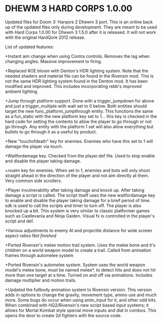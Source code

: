 # DHEWM 3 HARD CORPS 1.0.00
Updated files for Doom 3: Harqore 2 Dhewm 3 port.  This is an online back up of the updated files only during development.  They are meant to be used with Hard Corps 1.0.00 for Dhewm 3 1.5.0 after it is released.  It will not work with the original HardQore 2012 release.

List of updated features:

+Instant aim change when using Contra controls.  Removes the lag when changing angles. Massive improvement to firing.

+Replaced ROE bloom with Denton's HDR lighting system.  Note that the needed shaders and material file can be found in the Rivensin mod.  This is not the same HDR lighting system found in the Denton mod.  It has been modified and improved.  This includes incorporating rebb's improved ambient lighting.

+Jump through platform support.  Done with a trigger_jumpdown for above and just a trigger_multiple with wait set to 0 below.  Both entities should target the new func_platform_jumpthrough entity.  This functions the same as a fun_static with the new platform key set to 1...  this key is checked in the hard code for setting the contents to allow the player to go through or not go through.  Any entity with the platform 1 set will also allow everything but bullets to go through it as a useful by product.

+New "touchofdeath" key for enemies.  Enemies who have this set to 1 will damage the player via touch.

+Waitfordamage key.  Checked from the player.def file. Used to stop enable and disable the player taking damage.

+noaim key for enemies.  When set to 1, enemies and bots will only shoot straight ahead in the direction of the player and not aim directly at them.  Very common side scrollers.

+Player invulnerability after taking damage and knock up.  After taking damage a script is called.  The script itself uses the new waitfordamage key to enable and disable the player taking damage for a brief period of time.  sdk is used to call the scripts and timer to turn off.  The player is also knocked up a bit.
This system is very similar to classic platformer games such as Castlevania and Ninja Gaiden.  Visual fx is controlled in the player's script and def.

+Various adjustments to enemy AI and projectile distance for wide screen aspect ratios *Not finished*

+Ported Rivensin's melee motion trail system.  Uses the melee bone and it's children on a world weapon model to create a trail.  Called from animation frames through automelee system

+Ported Rivensin's automelee system.  System uses the world weapon model's melee bone, must be named melee*, to detect hits and does not hit more than one target at a time.  Turned on and off via animations.  Includes damage multiplier and motion trails.

+Updated the fullbody animation system to Rivensin version.  This version adds in options to change the gravity, movement type, ammo use and much more.  Some bugs do occur when using anim_input for it, and other odd bits.  When combined with HQ2/Rivensin's new script based input systems; it allows for Mortal Kombat style special move inputs and dial in combos.  This opens the door to create 2d fighters with the source code.

